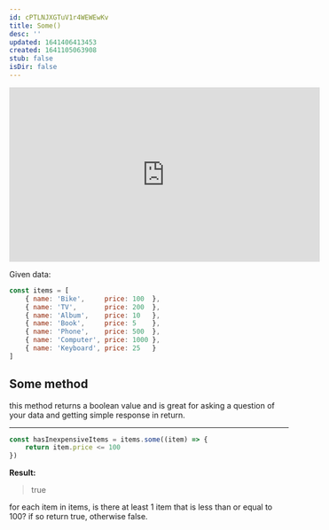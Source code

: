 ```yaml
---
id: cPTLNJXGTuV1r4WEWEwKv
title: Some()
desc: ''
updated: 1641406413453
created: 1641105063908
stub: false
isDir: false
---
```


<center>
	<iframe width="560" height="315" src="https://www.youtube.com/embed/R8rmfD9Y5-c" frameborder="0" allow="accelerometer; autoplay; encrypted-media; gyroscope; picture-in-picture" allowfullscreen></iframe>
</center>

Given data:

```javascript
const items = [
    { name: 'Bike',     price: 100  },
    { name: 'TV',       price: 200  },
    { name: 'Album',    price: 10   },
    { name: 'Book',     price: 5    },
    { name: 'Phone',    price: 500  },
    { name: 'Computer', price: 1000 },
    { name: 'Keyboard', price: 25   }
]
```

## Some method

this method returns a boolean value and is great for asking a question of your data and getting simple response in return.

---

```javascript
const hasInexpensiveItems = items.some((item) => {
    return item.price <= 100
})
```

**Result:**

> true

for each item in items, is there at least 1 item that is less than or equal to 100? if so return true, otherwise false. 
